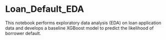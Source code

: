 # Loan_Default_EDA
This notebook performs exploratory data analysis (EDA) on loan application data and develops a baseline XGBoost model to predict the likelihood of borrower default.